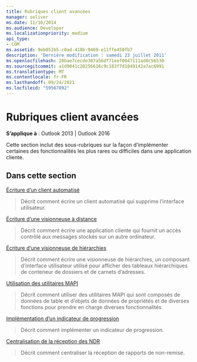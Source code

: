 ```yaml
---
title: Rubriques client avancées
manager: soliver
ms.date: 11/16/2014
ms.audience: Developer
ms.localizationpriority: medium
api_type:
- COM
ms.assetid: 9eb052b5-c0ad-418b-9469-e11ffe450fb7
description: 'Derniére modification : samedi 23 juillet 2011'
ms.openlocfilehash: 20bae7cecde387a56df71eef0047111ad8c56530
ms.sourcegitcommit: a1d9041c20256616c9c183f7d1049142a7ac6991
ms.translationtype: MT
ms.contentlocale: fr-FR
ms.lasthandoff: 09/24/2021
ms.locfileid: "59567892"
---
```

# <a name="advanced-client-topics"></a>Rubriques client avancées

  
  
**S’applique à** : Outlook 2013 | Outlook 2016 
  
Cette section inclut des sous-rubriques sur la façon d’implémenter certaines des fonctionnalités les plus rares ou difficiles dans une application cliente.
  
## <a name="in-this-section"></a>Dans cette section

[Écriture d’un client automatisé](writing-an-automated-client.md)
  
> Décrit comment écrire un client automatisé qui supprime l’interface utilisateur.
    
[Écriture d’une visionneuse à distance](writing-a-remote-viewer.md)
  
> Décrit comment écrire une application cliente qui fournit un accès contrôlé aux messages stockés sur un autre ordinateur.
    
[Écriture d’une visionneuse de hiérarchies](writing-a-hierarchy-viewer.md)
  
> Décrit comment écrire une visionneuse de hiérarchies, un composant d’interface utilisateur utilisé pour afficher des tableaux hiérarchiques de conteneur de dossiers et de carnets d’adresses.
    
[Utilisation des utilitaires MAPI](using-the-mapi-utilities.md)
  
> Décrit comment utiliser des utilitaires MAPI qui sont composés de données de table et d’objets de données de propriétés et de diverses fonctions pour prendre en charge diverses fonctionnalités
    
[Implémentation d’un indicateur de progression](implementing-a-progress-indicator.md)
  
> Décrit comment implémenter un indicateur de progression.
    
[Centralisation de la réception des NDR](centralizing-the-receipt-of-ndrs.md)
  
> Décrit comment centraliser la réception de rapports de non-remise.
    

